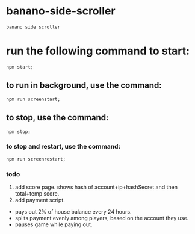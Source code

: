 # banano-side-scroller

    banano side scroller

# run the following command to start:

    npm start;

## to run in background, use the command:

    npm run screenstart;

## to stop, use the command:

    npm stop;

### to stop and restart, use the command:

    npm run screenrestart;

### todo

1. add score page. shows hash of account+ip+hashSecret and then total+temp score.
2. add payment script.
  - pays out 2% of house balance every 24 hours.
  - splits payment evenly among players, based on the account they use.
  - pauses game while paying out.
